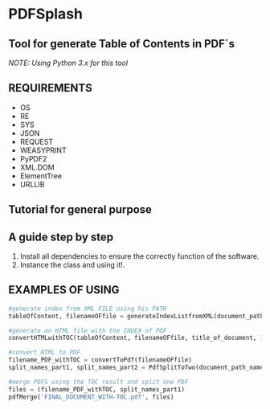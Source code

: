 # PDFSplash
## Tool for generate Table of Contents in PDF´s

*NOTE: Using Python 3.x for this tool*

## REQUIREMENTS

* OS
* RE
* SYS
* JSON
* REQUEST
* WEASYPRINT
* PyPDF2
* XML.DOM
* ElementTree
* URLLIB

## Tutorial for general purpose

## A guide step by step

1. Install all dependencies to ensure the correctly function of the software.
2. Instance the class and using it!.

## EXAMPLES OF USING

```python
#generate index from XML FILE using his PATH
tableOfContent, filenameOFfile = generateIndexListfromXML(document_path_name_XML, document_path_name_PDF, element_of_yourXML)

#generate an HTML file with the INDEX of PDF
convertHTMLwithTOC(tableOfContent, filenameOFfile, title_of_document, 1)

#convert HTML to PDF
filename_PDF_withTOC = convertToPdf(filenameOFfile)
split_names_part1, split_names_part2 = PdfSplitToTwo(document_path_name_PDF, textToFindandSplit)

#merge PDFS using the TOC result and split one PDF
files = (filename_PDF_withTOC, split_names_part1)
pdfMerge('FINAL_DOCUMENT_WITH-TOC.pdf', files)
```